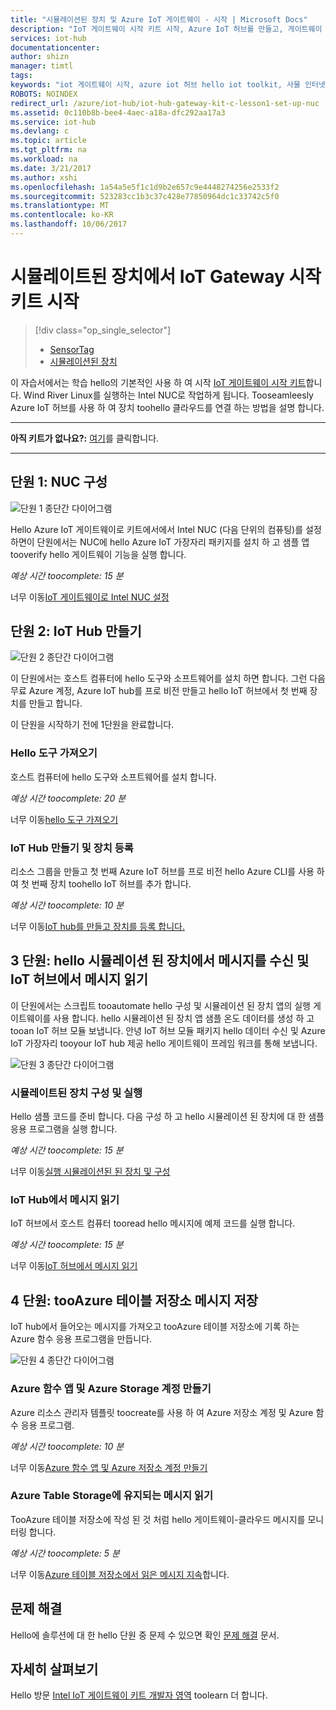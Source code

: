 ```yaml
---
title: "시뮬레이션된 장치 및 Azure IoT 게이트웨이 - 시작 | Microsoft Docs"
description: "IoT 게이트웨이 시작 키트 시작, Azure IoT 허브를 만들고, 게이트웨이 toohello IoT 허브 연결"
services: iot-hub
documentationcenter: 
author: shizn
manager: timtl
tags: 
keywords: "iot 게이트웨이 시작, azure iot 허브 hello iot toolkit, 사물 인터넷"
ROBOTS: NOINDEX
redirect_url: /azure/iot-hub/iot-hub-gateway-kit-c-lesson1-set-up-nuc
ms.assetid: 0c110b8b-bee4-4aec-a18a-dfc292aa17a3
ms.service: iot-hub
ms.devlang: c
ms.topic: article
ms.tgt_pltfrm: na
ms.workload: na
ms.date: 3/21/2017
ms.author: xshi
ms.openlocfilehash: 1a54a5e5f1c1d9b2e657c9e4448274256e2533f2
ms.sourcegitcommit: 523283cc1b3c37c428e77850964dc1c33742c5f0
ms.translationtype: MT
ms.contentlocale: ko-KR
ms.lasthandoff: 10/06/2017
---
```

# <a name="get-started-with-iot-gateway-starter-kit-with-a-simulated-device"></a>시뮬레이트된 장치에서 IoT Gateway 시작 키트 시작

> [!div class="op_single_selector"]
> * [SensorTag](iot-hub-gateway-kit-c-get-started.md)
> * [시뮬레이션된 장치](iot-hub-gateway-kit-c-sim-get-started.md)

이 자습서에서는 학습 hello의 기본적인 사용 하 여 시작 [IoT 게이트웨이 시작 키트](https://aka.ms/gateway-kit)합니다. Wind River Linux를 실행하는 Intel NUC로 작업하게 됩니다. Tooseamleesly Azure IoT 허브를 사용 하 여 장치 toohello 클라우드를 연결 하는 방법을 설명 합니다.

***
**아직 키트가 없나요?:** [여기](https://aka.ms/gateway-kit)를 클릭합니다.
***

## <a name="lesson-1-configure-your-nuc"></a>단원 1: NUC 구성
![단원 1 종단간 다이어그램](media/iot-hub-gateway-kit-lessons/e2e-sim-Lesson1.png)

Hello Azure IoT 게이트웨이로 키트에서에서 Intel NUC (다음 단위의 컴퓨팅)를 설정 하면이 단원에서는 NUC에 hello Azure IoT 가장자리 패키지를 설치 하 고 샘플 앱 tooverify hello 게이트웨이 기능을 실행 합니다.

*예상 시간 toocomplete: 15 분*

너무 이동[IoT 게이트웨이로 Intel NUC 설정](iot-hub-gateway-kit-c-sim-lesson1-set-up-nuc.md)

## <a name="lesson-2-create-your-iot-hub"></a>단원 2: IoT Hub 만들기
![단원 2 종단간 다이어그램](media/iot-hub-gateway-kit-lessons/e2e-sim-Lesson2.png)

이 단원에서는 호스트 컴퓨터에 hello 도구와 소프트웨어를 설치 하면 합니다. 그런 다음 무료 Azure 계정, Azure IoT hub를 프로 비전 만들고 hello IoT 허브에서 첫 번째 장치를 만들고 합니다.

이 단원을 시작하기 전에 1단원을 완료합니다.

### <a name="get-hello-tools"></a>Hello 도구 가져오기
호스트 컴퓨터에 hello 도구와 소프트웨어를 설치 합니다.

*예상 시간 toocomplete: 20 분*

너무 이동[hello 도구 가져오기](iot-hub-gateway-kit-c-sim-lesson2-get-the-tools-win32.md)

### <a name="create-an-iot-hub-and-register-your-device"></a>IoT Hub 만들기 및 장치 등록
리소스 그룹을 만들고 첫 번째 Azure IoT 허브를 프로 비전 hello Azure CLI를 사용 하 여 첫 번째 장치 toohello IoT 허브를 추가 합니다.

*예상 시간 toocomplete: 10 분*

너무 이동[IoT hub를 만들고 장치를 등록 합니다.](iot-hub-gateway-kit-c-sim-lesson2-register-device.md)

## <a name="lesson-3-receive-messages-from-hello-simulated-device-and-read-messages-from-your-iot-hub"></a>3 단원: hello 시뮬레이션 된 장치에서 메시지를 수신 및 IoT 허브에서 메시지 읽기
이 단원에서는 스크립트 tooautomate hello 구성 및 시뮬레이션 된 장치 앱의 실행 게이트웨이를 사용 합니다. hello 시뮬레이션 된 장치 앱 샘플 온도 데이터를 생성 하 고 tooan IoT 허브 모듈 보냅니다. 안녕 IoT 허브 모듈 패키지 hello 데이터 수신 및 Azure IoT 가장자리 tooyour IoT hub 제공 hello 게이트웨이 프레임 워크를 통해 보냅니다.

![단원 3 종단간 다이어그램](media/iot-hub-gateway-kit-lessons/e2e-sim-Lesson3.png)

### <a name="configure-and-run-a-simulated-device"></a>시뮬레이트된 장치 구성 및 실행
Hello 샘플 코드를 준비 합니다. 다음 구성 하 고 hello 시뮬레이션 된 장치에 대 한 샘플 응용 프로그램을 실행 합니다.

*예상 시간 toocomplete: 15 분*

너무 이동[실행 시뮬레이션된 된 장치 및 구성](iot-hub-gateway-kit-c-sim-lesson3-configure-simulated-device-app.md)

### <a name="read-messages-from-your-iot-hub"></a>IoT Hub에서 메시지 읽기
IoT 허브에서 호스트 컴퓨터 tooread hello 메시지에 예제 코드를 실행 합니다.

*예상 시간 toocomplete: 15 분*

너무 이동[IoT 허브에서 메시지 읽기](iot-hub-gateway-kit-c-sim-lesson3-read-messages-from-hub.md)

## <a name="lesson-4-save-messages-tooazure-table-storage"></a>4 단원: tooAzure 테이블 저장소 메시지 저장
IoT hub에서 들어오는 메시지를 가져오고 tooAzure 테이블 저장소에 기록 하는 Azure 함수 응용 프로그램을 만듭니다.

![단원 4 종단간 다이어그램](media/iot-hub-gateway-kit-lessons/e2e-sim-Lesson4.png)

### <a name="create-an-azure-function-app-and-azure-storage-account"></a>Azure 함수 앱 및 Azure Storage 계정 만들기
Azure 리소스 관리자 템플릿 toocreate를 사용 하 여 Azure 저장소 계정 및 Azure 함수 응용 프로그램.

*예상 시간 toocomplete: 10 분*

너무 이동[Azure 함수 앱 및 Azure 저장소 계정 만들기](iot-hub-gateway-kit-c-sim-lesson4-deploy-resource-manager-template.md)

### <a name="read-messages-persisted-in-azure-table-storage"></a>Azure Table Storage에 유지되는 메시지 읽기
TooAzure 테이블 저장소에 작성 된 것 처럼 hello 게이트웨이-클라우드 메시지를 모니터링 합니다.

*예상 시간 toocomplete: 5 분*

너무 이동[Azure 테이블 저장소에서 읽은 메시지 지속](iot-hub-gateway-kit-c-sim-lesson4-read-table-storage.md)합니다.

## <a name="troubleshooting"></a>문제 해결
Hello에 솔루션에 대 한 hello 단원 중 문제 수 있으면 확인 [문제 해결](iot-hub-gateway-kit-c-sim-troubleshooting.md) 문서.

## <a name="explore-more"></a>자세히 살펴보기
Hello 방문 [Intel IoT 게이트웨이 키트 개발자 영역](https://software.intel.com/en-us/iot/hardware/gateways/dev-kit) toolearn 더 합니다.
